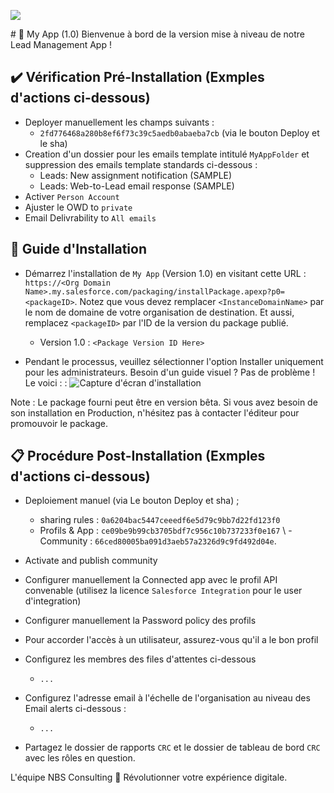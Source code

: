 <p align="left">
  <img src="https://www.nbs-consulting.net/storage/app/uploads/public/5e5/eb2/b90/5e5eb2b905125786524021.png">
</p>
# 🚀 My App (1.0)
Bienvenue à bord de la version mise à niveau de notre Lead Management App !

## ✔️ Vérification Pré-Installation (Exmples d'actions ci-dessous)

- Deployer manuellement les champs suivants :
    - `2fd776468a280b8ef6f73c39c5aedb0abaeba7cb` (via le bouton Deploy et le sha) 
- Creation d'un dossier pour les emails template intitulé `MyAppFolder` et suppression des emails template standards ci-dessous : 
    - Leads:  New assignment notification (SAMPLE)
    - Leads:  Web-to-Lead email response (SAMPLE)
- Activer `Person Account`
- Ajuster le OWD to `private`
- Email Delivrability to `All emails`

## 📝 Guide d'Installation

- Démarrez l'installation de `My App` (Version 1.0) en visitant cette URL : `https://<Org Domain Name>.my.salesforce.com/packaging/installPackage.apexp?p0=<packageID>`. Notez que vous devez remplacer `<InstanceDomainName>` par le nom de domaine de votre organisation de destination. Et aussi, remplacez `<packageID>` par l'ID de la version du package publié.
    - Version 1.0 : `<Package Version ID Here>`

- Pendant le processus, veuillez sélectionner l'option Installer uniquement pour les administrateurs. Besoin d'un guide visuel ? Pas de problème ! Le voici :  : ![Capture d'écran d'installation](<Installation Guide Screenshots URL>)

Note : Le package fourni peut être en version bêta. Si vous avez besoin de son installation en Production, n'hésitez pas à contacter l'éditeur pour promouvoir le package.

## 📋 Procédure Post-Installation (Exmples d'actions ci-dessous)

- Deploiement manuel (via Le bouton Deploy et sha) ;
    - sharing rules : `0a6204bac5447ceeedf6e5d79c9bb7d22fd123f0`
    - Profils & App : `ce09be9b99cb3705bdf7c956c10b737233f0e167`
\   - Community : `66ced80005ba091d3aeb57a2326d9c9fd492d04e`.
- Activate and publish community
- Configurer manuellement la Connected app avec le profil API convenable (utilisez la licence `Salesforce Integration` pour le user d'integration)
- Configurer manuellement la Password policy des profils

- Pour accorder l'accès à un utilisateur, assurez-vous qu'il a le bon profil 
- Configurez les membres des files d'attentes ci-dessous
    - `...`
- Configurez l'adresse email à l'échelle de l'organisation au niveau des Email alerts ci-dessous : 
    - `...`
- Partagez le dossier de rapports `CRC` et le dossier de tableau de bord `CRC` avec les rôles en question.

L'équipe NBS Consulting 🌟 Révolutionner votre expérience digitale.
